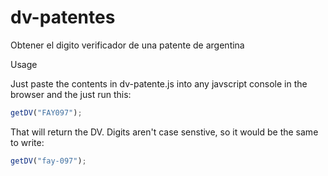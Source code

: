 # dv-patentes
Obtener el digito verificador de una patente de argentina


Usage

Just paste the contents in dv-patente.js into any javscript console in the browser and the just run this:

```javascript
getDV("FAY097");
```

That will return the DV. Digits aren't case senstive, so it would be the same to write:



```javascript
getDV("fay-097");
```
